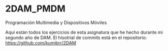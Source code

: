 # 2DAM_PMDM
Programación Multimedia y Dispositivos Móviles

Aquí están todos los ejercicios de esta asignatura que he hecho durante mi segundo año de DAM.
El hisotrial de commits está en el repositorio: https://github.com/kumibrr/2DAM

